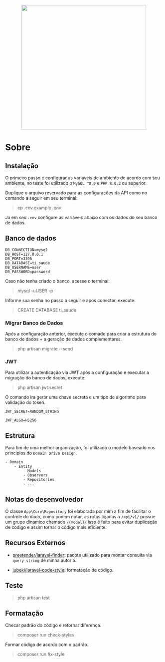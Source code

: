 <p align="center"><a href="https://tisaude.com" target="_blank"><img src="https://app.tisaude.com/c/logo/10904_logo-ti.png" width="400"></a></p>

# Sobre



## Instalação

O primeiro passo é configurar as variáveis de ambiente de acordo com seu ambiente, no teste foi utilizado o `MySQL ^8.0` e `PHP 8.0.2` ou superior.

Duplique o arquivo reservado para as configurações da API como no comando a seguir em seu terminal:

> cp .env.example .env

Já em seu `.env` configure as variáveis abaixo com os dados do seu banco de dados.

## Banco de dados

```env
DB_CONNECTION=mysql
DB_HOST=127.0.0.1
DB_PORT=3306
DB_DATABASE=ti_saude
DB_USERNAME=user
DB_PASSWORD=password
```

Caso não tenha criado o banco, acesse o terminal:

> mysql -uUSER -p

Informe sua senha no passo a seguir e apos conectar, execute:

> CREATE DATABASE ti_saude

### Migrar Banco de Dados

Após a configuração anterior, execute o comado para criar a estrutura do banco de dados + a geração de dados complementares.

> php artisan migrate --seed

### JWT

Para utilizar a autenticação via JWT após a configuração e executar a migração do banco de dados, execute:

> php artisan jwt:secret

O comando ira gerar uma chave secreta e um tipo de algoritmo para validação do token.

```env
JWT_SECRET=RANDOM_STRING

JWT_ALGO=HS256
```

## Estrutura

Para fim de uma melhor organização, foi utilizado o modelo baseado nos principios do `Domain Drive Design`.

```
- Domain
    - Entity
        - Models
        - Observers
        - Repositories
        - ...
```

## Notas do desenvolvedor

O classe `App\Core\Repository` foi elaborada por mim a fim de facilitar o controle do dado, como podem notar, as rotas ligadas a `/api/v1/` possue um grupo dinamico chamado `/{model}/` isso é feito para evitar duplicação de codigo e assim tornar o código mais eficiente.

## Recursos Externos

- [preetender/laravel-finder](https://github.com/preetender/laravel-finder): pacote utilizado para montar consulta via `query-string` de minha autoria.

- [jubeki/laravel-code-style](https://github.com/jubeki/laravel-code-style): formatação de código.

## Teste

> php artisan test

## Formatação

Checar padrão do código e retornar diferença.

> composer run check-styles

Formar código de acordo com o padrão.

> composer run fix-style
